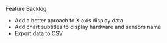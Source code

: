 Feature Backlog
- Add a better aproach to X axis display data
- Add chart subtitles to display hardware and sensors name
- Export data to CSV